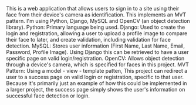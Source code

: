 This is a web application that allows users to sign in to a site using their face from their device's camera as identification. This implements an MVT pattern. 
I'm using Python, Django, MySQL and OpenCV (an object detection library).
Python: Primary language being used. 
Django: Used to create the login and registration, allowing a user to upload a profile image to compare their face to later, and create validation, 
including validation for face detection.
MySQL: Stores user information (First Name, Last Name, Email, Password, Profile Image). Using Django this can be retrieved to have a user specific page on valid login/registration.
OpenCV: Allows object detection through a device's camera, which is specified for faces in this project. 
MVT Pattern: Using a model - view - template patten, This project can redirect a user to a success page on valid login or registration, specific to that user. Because it's 
primarily just an example of how this could be implemented in a larger project, the success page simply shows the user's information on successful face detection or login.
